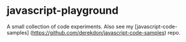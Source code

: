 # javascript-playground

A small collection of code experiments. Also see my [javascript-code-samples] (https://github.com/derekdon/javascript-code-samples) repo.
